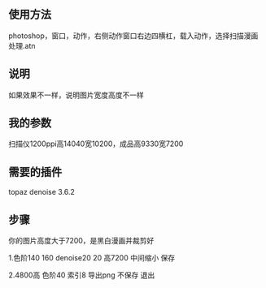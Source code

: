 ## 使用方法

photoshop，窗口，动作，右侧动作窗口右边四横杠，载入动作，选择扫描漫画处理.atn

## 说明

如果效果不一样，说明图片宽度高度不一样

## 我的参数

扫描仪1200ppi高14040宽10200，成品高9330宽7200

## 需要的插件

topaz denoise 3.6.2

## 步骤

你的图片高度大于7200，是黑白漫画并裁剪好

1.色阶140 160 denoise20 20 高7200 中间缩小 保存

2.4800高 色阶40 索引8 导出png 不保存 退出